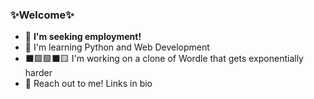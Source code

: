 ### ✨Welcome✨

- 💼 **I'm seeking employment!**
- 🌱 I'm learning Python and Web Development
- ⬛🟩🟩⬛🟨 I'm working on a clone of Wordle that gets exponentially harder
- 💬 Reach out to me! Links in bio


<!--
**cmderobertis/cmderobertis** is a ✨ _special_ ✨ repository because its `README.md` (this file) appears on your GitHub profile.

Here are some ideas to get you started:

- 🔭 I’m currently working on ...
- 🌱 I’m currently learning ...
- 👯 I’m looking to collaborate on ...
- 🤔 I’m looking for help with ...
- 💬 Ask me about ...
- 📫 How to reach me: ...
- 😄 Pronouns: ...
- ⚡ Fun fact: ...
-->

